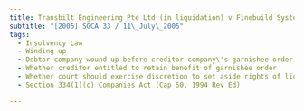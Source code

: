 ```yaml
---
title: Transbilt Engineering Pte Ltd (in liquidation) v Finebuild Systems Pte Ltd 
subtitle: "[2005] SGCA 33 / 11\_July\_2005"
tags:
  - Insolvency Law
  - Winding up
  - Debtor company wound up before creditor company\'s garnishee order nisi made absolute
  - Whether creditor entitled to retain benefit of garnishee order
  - Whether court should exercise discretion to set aside rights of liquidator to allow continuation of garnishee proceedings
  - Section 334(1)(c) Companies Act (Cap 50, 1994 Rev Ed)

---
```


